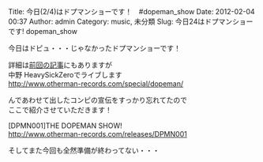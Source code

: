 Title: 今日(2/4)はドプマンショーです！　#dopeman_show
Date: 2012-02-04 00:37
Author: admin
Category: music, 未分類
Slug: 今日24はドプマンショーです! dopeman_show

今日はドピュ・・・じゃなかったドプマンショーです！

詳細は[前回の記事](http://blog.ca54makske.com/?p=9488)にもありますが  
中野 HeavySickZeroでライブします  
[http://www.otherman-records.com/special/dopeman/  
](http://www.otherman-records.com/special/dopeman/%20)

んであわせて出したコンピの宣伝をすっかり忘れてたので  
ここで紹介させていただきます！

[DPMN001]THE DOPEMAN SHOW!  
<http://www.otherman-records.com/releases/DPMN001>

そしてまた今回も全然準備が終わってない・・・
